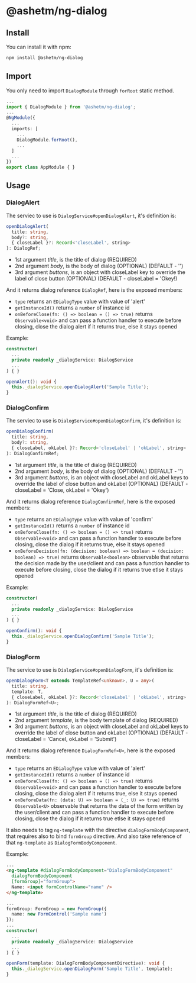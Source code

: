 <!-- ### LOOKING FOR MAINTAINER. PLEASE PING [@voronianski](https://twitter.com/voronianski)! -->
# @ashetm/ng-dialog

<!-- [![build status](http://img.shields.io/travis/likeastore/ngDialog.svg)](https://travis-ci.org/likeastore/ngDialog) -->
<!-- [![npm version](http://badge.fury.io/js/ng-dialog.svg)](http://badge.fury.io/js/ng-dialog) -->
<!-- [![github tag](https://img.shields.io/github/tag/likeastore/ngDialog.svg)](https://github.com/likeastore/ngDialog/tags) -->
<!-- [![Download Count](https://img.shields.io/npm/dm/ng-dialog.svg)](http://www.npmjs.com/package/ng-dialog) -->
<!-- [![Code Climate](https://codeclimate.com/github/likeastore/ngDialog/badges/gpa.svg)](https://codeclimate.com/github/likeastore/ngDialog) -->


<!-- ### [Demo](http://likeastore.github.io/ngDialog) -->

## Install

You can install it with npm:

```bash
npm install @ashetm/ng-dialog
```

## Import

You only need to import ``DialogModule`` through ``forRoot`` static method.

```ts
...
import { DialogModule } from '@ashetm/ng-dialog';
...
@NgModule({
  ...
  imports: [
    ...
    DialogModule.forRoot(), 
    ...
  ]
  ...
})
export class AppModule { }
```

## Usage

### DialogAlert

The serviec to use is ``DialogService#openDialogAlert``, it's definition is:

```d.ts
openDialogAlert(
  title: string, 
  body?: string, 
  { closeLabel }?: Record<'closeLabel', string>
): DialogRef;
```

- 1st argument *title*, is the title of dialog (REQUIRED)
- 2nd argument *body*, is the body of dialog (OPTIONAL) (DEFAULT - '')
- 3rd argument *buttons*, is an object with closeLabel key to override the label of close button (OPTIONAL) (DEFAULT - closeLabel = 'Okey!)

And it returns dialog reference ``DialogRef``, here is the exposed members:

- ``type`` returns an ``EDialogType`` value with value of 'alert'
- ``getInstanceId()`` returns a ``number`` of instance id
- ``onBeforeClose(fn: () => boolean = () => true)`` returns ``Observable<void>`` and can pass a function handler to execute before closing, close the dialog alert if it returns true, else it stays opened

Example:

```ts
constructor(
  ...
  private readonly _dialogService: DialogService
  ...
) { }

openAlert(): void {
  this._dialogService.openDialogAlert('Sample Title');
}
```

### DialogConfirm

The serviec to use is ``DialogService#openDialogConfirm``, it's definition is:

```d.ts
openDialogConfirm(
  title: string, 
  body?: string, 
  { closeLabel, okLabel }?: Record<'closeLabel' | 'okLabel', string>
): DialogConfirmRef;
```

- 1st argument *title*, is the title of dialog (REQUIRED)
- 2nd argument *body*, is the body of dialog (OPTIONAL) (DEFAULT - '')
- 3rd argument *buttons*, is an object with closeLabel and okLabel keys to override the label of close button and okLabel (OPTIONAL) (DEFAULT - closeLabel = 'Close, okLabel = 'Okey')

And it returns dialog reference ``DialogConfirmRef``, here is the exposed members:

- ``type`` returns an ``EDialogType`` value with value of 'confirm'
- ``getInstanceId()`` returns a ``number`` of instance id
- ``onBeforeClose(fn: () => boolean = () => true)`` returns ``Observable<void>`` and can pass a function handler to execute before closing, close the dialog if it returns true, else it stays opened
- ``onBeforeDecision(fn: (decision: boolean) => boolean = (decision: boolean) => true)`` returns ``Observable<boolean>`` observable that returns the decision made by the user/client and can pass a function handler to execute before closing, close the dialog if it returns true etlse it stays opened

Example:

```ts
constructor(
  ...
  private readonly _dialogService: DialogService
  ...
) { }

openConfirm(): void {
  this._dialogService.openDialogConfirm('Sample Title');
}
```

### DialogForm

The service to use is ``DialogService#openDialogForm``, it's definition is:

```d.ts
openDialogForm<T extends TemplateRef<unknown>, U = any>(
  title: string, 
  template: T, 
  { closeLabel, okLabel }?: Record<'closeLabel' | 'okLabel', string>
): DialogFormRef<U>;
```

- 1st argument *title*, is the title of dialog (REQUIRED)
- 2nd argument *template*, is the body template of dialog (REQUIRED)
- 3rd argument *buttons*, is an object with closeLabel and okLabel keys to override the label of close button and okLabel (OPTIONAL) (DEFAULT - closeLabel = 'Cancel, okLabel = 'Submit')

And it returns dialog reference ``DialogFormRef<U>``, here is the exposed members:

- ``type`` returns an ``EDialogType`` value with value of 'alert'
- ``getInstanceId()`` returns a ``number`` of instance id
- ``onBeforeClose(fn: () => boolean = () => true)`` returns ``Observable<void>`` and can pass a function handler to execute before closing, close the dialog alert if it returns true, else it stays opened
- ``onBeforeData(fn: (data: U) => boolean = (_: U) => true)`` returns ``Observable<U>`` observable that returns the data of the form written by the user/client and can pass a function handler to execute before closing, close the dialog if it returns true etlse it stays opened

It also needs to tag ``ng-template`` with the directive ``dialogFormBodyComponent``, that requires also to bind ``formGroup`` directive. And also take reference of that ``ng-template`` as ``DialogFormBodyComponent``.

Example:

```html
...
<ng-template #dialogFormBodyComponent="DialogFormBodyComponent" 
  dialogFormBodyComponent
  [formGroup]="formGroup">
  Name: <input formControlName="name" />
</ng-template>
```

```ts
...
formGroup: FormGroup = new FormGroup({
  name: new FormControl('Sample name')
});
...
constructor(
  ...
  private readonly _dialogService: DialogService
  ...
) { }

openForm(template: DialogFormBodyComponentDirective): void {
  this._dialogService.openDialogForm('Sample Title', template);
}
```
